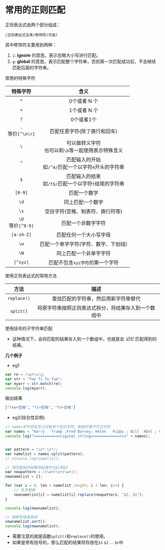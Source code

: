 # 常用的正则匹配

正则表达式由两个部分组成：
```
/正则表达式主体/修饰符(可选)
```
其中修饰符主要用到两种：
1. `i`: **ignore** 的意思。表示忽略大小写进行匹配。
2. `g`: **global** 的意思。表示匹配整个字符串，否则第一次匹配成功后，不会继续匹配后面的字符串。



常用的特殊字符


特殊字符|含义  
:-----:|:----:
`*`|0个或者 N 个
`+`|1个或者 N 个
`?`|0个或者1个
`.`<br>等价`[^\n\r]`|匹配任意字符(除了换行和回车)
`\`|可以做转义字符<br>也可以和`\b`等一起使用表示特殊含义
`^`|匹配输入的开始<br>如`/^A/`匹配一个以字符`A`开头的字符串
`$`|匹配输入的结束<br>如`/t$/`匹配一个以字符`t`结尾的字符串
`[0-9]`|匹配一个数字
`\d`|同上匹配一个数字
`\s`|空白字符(空格、制表符、换行符等)
`\D`<br>等价`[^0-9]`|匹配一个非数字字符
`[a-zA-Z]`|匹配任何一个大小写字母
`\w`|匹配一个单字字符(字符、数字、下划线)
`\W`|同上匹配一个非单字字符
`[^xyz]`|匹配不包含`xyz字符`的第一个字符

使用正则表达式的常用方法


方法|描述
:----:|:-----:
`replace()`|查找匹配的字符串，然后用新字符串替代
`split()`|将原字符串按照正则表达式拆分，将结果存入到一个数组中

使用括号的子字符串匹配
* 这种情况下，会将匹配的结果存入到一个数组中，也就是会 *记忆* 匹配得到的结果。

**几个例子**
* eg1

``` javascript
var re = /\w+\s/g;
var str = "fee fi fo fum";
var myarr = str.match(re);
console.log(myarr);
```
输出结果
``` python
["fee+空格", "fi+空格", "fo+空格"]
```

* eg2(综合性实例)
``` js
// names中不同名字之间有多个空白字符、制表符等不可见字符
var names = "Harry   Trump ;Fred Barney; Helen   Rigby ; Bill  Abel ; Chris     Hand ";
console.log("===========original string==============\n" + names);


var pattern = /\s*;\s*/;
var namelist = names.split(pattern);
// console.log(namelist);

// 将匹配到的结果存起来作为$1和$2
var newpattern = /(\w+)\s+(\w+)/;
newnamelist = [];

for (var i = 0, len = namelist.length; i < len; i++) {
    // 名字颠倒
    newnamelist[i] = namelist[i].replace(newpattern, "$2, $1");
}

console.log(newnamelist);

// 按照字母表排序
newnamelist.sort();
console.log(newnamelist);
```

* 需要注意的就是函数`split()`和`replace()`的使用。
* 如果是带有括号的，那么匹配的结果将存放在`$1` `$2` ... `$n`中

